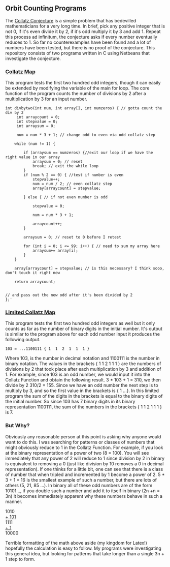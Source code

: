 ## Orbit Counting Programs
The [Collatz Conjecture](https://en.wikipedia.org/wiki/Collatz_conjecture) is a simple problem that has bedevilled mathematicians for a very long time. In brief, pick any positive integer that is not 0, if it's even divide it by 2, if it's odd multiply it by 3 and add 1. Repeat this process ad infinitum, the conjecture asks if every number eventually reduces to 1. So far no counterexamples have been found and a lot of numbers have been tested, but there is no proof of the conjecture. This repository consists of two programs written in C using Netbeans that investigate the conjecture. 

### [Collatz Map](https://github.com/FuzzyBunnys/Collatz-Programs/tree/main/Collatz%20Map)
This program tests the first two hundred odd integers, though it can easily be extended by modifying the variable of the main for loop. The core function of the program counts the number of divisions by 2 after a multiplication by 3 for an input number.


    int divbytwo(int num, int array[], int numzeros) { // gotta count the div by 2
         int arraycount = 0;
         int stepvalue = 0;
         int arraysum = 0;
            
         num = num * 3 + 1; // change odd to even via odd collatz step

        while (num != 1) {

            if (arraysum == numzeros) {//exit our loop if we have the right value in our array
                arraysum = 0; // reset
                break; // exit the while loop
            }
            if (num % 2 == 0) { //test if number is even
                stepvalue++;
                num = num / 2; // even collatz step
                array[arraycount] = stepvalue;

            } else { // if not even number is odd

                stepvalue = 0;

                num = num * 3 + 1;

                arraycount++;
            }

            arraysum = 0; // reset to 0 before I retest

            for (int i = 0; i <= 99; i++) { // need to sum my array here
                arraysum+= array[i];
            }
        }

        array[arraycount] = stepvalue; // is this necessary? I think sooo, don't touch it right now

        return arraycount;


    // and pass out the new odd after it's been divided by 2
    };'

### [Limited Collatz Map](https://github.com/FuzzyBunnys/Collatz-Programs/tree/main/Limited%20Collatz%20Map)
This program tests the first two hundred odd integers as well but it only counts as far as the number of binary digits in the initial number. It's output is similar to the program above for each odd number input it produces the following output.

    103 = ...1100111 { 1  1  2  1  1  1 }

Where 103, is the number in decimal notation and 1100111 is the number in binary notation. The values in the brackets { 1 1 2 1 1 1 } are the numbers of divisions by 2 that took place after each multiplication by 3 and addition of 1. For example, since 103 is an odd number, we would input it into the Collatz Function and obtain the following result. 3 * 103 + 1 = 310, we then divide by 2 310/2 = 155. Since we have an odd number the next step is to multiply by 3, and so the first value in the brackets is { 1 ...}. In this limited program the sum of the digits in the brackets is equal to the binary digits of the initial number. So since 103 has 7 binary digits in its binary representation 1100111, the sum of the numbers in the brackets { 1 1 2 1 1 1 } is 7. 


### But Why?
Obviously any reasonable person at this point is asking why anyone would want to do this. I was searching for patterns or classes of numbers that might obviously reduce to 1 in the Collatz Function. For example, if you look at the binary representation of a power of two (8 = 100). You will see immediately that any power of 2 will reduce to 1 since division by 2 in binary is equivalent to removing a 0 (just like division by 10 removes a 0 in decimal representation). If one thinks for a little bit, one can see that there is a class of number that when tripled and incremented by 1 become a power of 2. 5 * 3 + 1 = 16 is the smallest example of such a number, but there are lots of others (5, 21, 85 ...). In binary all of these odd numbers are of the form 10101..., if you double such a number and add it to itself in binary (2n +n = 3n) it becomes immediately apparent why these numbers behave in such a manner. 

   1010  
<ins>+ 101</ins>  
   1111  
<ins>+   1</ins>  
  10000  
  
  Terrible formatting of the math above aside (my kingdom for Latex!) hopefully the calculation is easy to follow. My programs were investigating this general idea, but looking for patterns that take longer than a single 3n + 1 step to form. 
               
